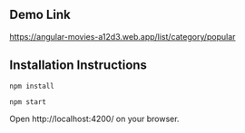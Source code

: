 ## Demo Link

https://angular-movies-a12d3.web.app/list/category/popular
## Installation Instructions

`npm install`

`npm start`

Open http://localhost:4200/ on your browser.

